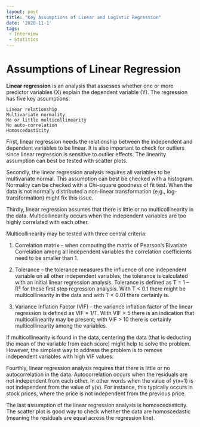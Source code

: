 ```yaml
---
layout: post
title: "Key Assumptions of Linear and Logistic Regression"
date: '2020-11-1'
tags:
 - Interview
 - Statitics
---
```


# Assumptions of Linear Regression

**Linear regression** is an analysis that assesses whether one or more predictor variables (X) explain the dependent variable (Y).  The regression has five key assumptions:

    Linear relationship
    Multivariate normality
    No or little multicollinearity
    No auto-correlation
    Homoscedasticity

First, linear regression needs the relationship between the independent and dependent variables to be linear.  It is also important to check for outliers since linear regression is sensitive to outlier effects.  The linearity assumption can best be tested with scatter plots.

Secondly, the linear regression analysis requires all variables to be multivariate normal.  This assumption can best be checked with a histogram.  Normality can be checked with a Chi-square goodness of fit test.  When the data is not normally distributed a non-linear transformation (e.g., log-transformation) might fix this issue.

Thirdly, linear regression assumes that there is little or no multicollinearity in the data.  Multicollinearity occurs when the independent variables are too highly correlated with each other.

Multicollinearity may be tested with three central criteria:

1) Correlation matrix – when computing the matrix of Pearson’s Bivariate Correlation among all independent variables the correlation coefficients need to be smaller than 1.

2) Tolerance – the tolerance measures the influence of one independent variable on all other independent variables; the tolerance is calculated with an initial linear regression analysis.  Tolerance is defined as T = 1 – R² for these first step regression analysis.  With T < 0.1 there might be multicollinearity in the data and with T < 0.01 there certainly is.

3) Variance Inflation Factor (VIF) – the variance inflation factor of the linear regression is defined as VIF = 1/T. With VIF > 5 there is an indication that multicollinearity may be present; with VIF > 10 there is certainly multicollinearity among the variables.

If multicollinearity is found in the data, centering the data (that is deducting the mean of the variable from each score) might help to solve the problem.  However, the simplest way to address the problem is to remove independent variables with high VIF values.

Fourthly, linear regression analysis requires that there is little or no autocorrelation in the data.  Autocorrelation occurs when the residuals are not independent from each other.  In other words when the value of y(x+1) is not independent from the value of y(x). For instance, this typically occurs in stock prices, where the price is not independent from the previous price.

The last assumption of the linear regression analysis is homoscedasticity.  The scatter plot is good way to check whether the data are homoscedastic (meaning the residuals are equal across the regression line). 
